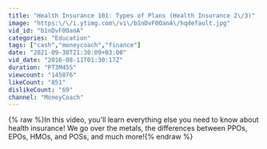 ```yaml
---
title: "Health Insurance 101: Types of Plans (Health Insurance 2\/3)"
image: "https:\/\/i.ytimg.com\/vi\/b1nDvF0OanA\/hqdefault.jpg"
vid_id: "b1nDvF0OanA"
categories: "Education"
tags: ["cash","moneycoach","finance"]
date: "2021-09-30T21:30:09+03:00"
vid_date: "2016-08-11T01:30:17Z"
duration: "PT3M45S"
viewcount: "145876"
likeCount: "851"
dislikeCount: "69"
channel: "MoneyCoach"
---
```

{% raw %}In this video, you'll learn everything else you need to know about health insurance! We go over the metals, the differences between PPOs, EPOs, HMOs, and POSs, and much more!{% endraw %}

